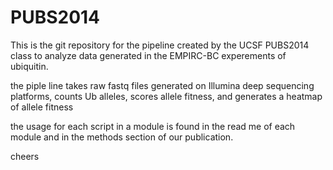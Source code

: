 # PUBS2014
This is the git repository for the pipeline created by the UCSF PUBS2014 class to analyze data
generated in the EMPIRC-BC experements of ubiquitin.

the piple line takes raw fastq files generated on Illumina deep sequencing platforms, counts Ub alleles, scores allele fitness, and generates a heatmap of allele fitness

the usage for each script in a module is found in the read me of each module and in the methods section of our
publication.

cheers